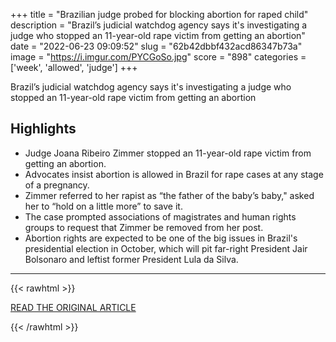+++
title = "Brazilian judge probed for blocking abortion for raped child"
description = "Brazil’s judicial watchdog agency says it's investigating a judge who stopped an 11-year-old rape victim from getting an abortion"
date = "2022-06-23 09:09:52"
slug = "62b42dbbf432acd86347b73a"
image = "https://i.imgur.com/PYCGoSo.jpg"
score = "898"
categories = ['week', 'allowed', 'judge']
+++

Brazil’s judicial watchdog agency says it's investigating a judge who stopped an 11-year-old rape victim from getting an abortion

## Highlights

- Judge Joana Ribeiro Zimmer stopped an 11-year-old rape victim from getting an abortion.
- Advocates insist abortion is allowed in Brazil for rape cases at any stage of a pregnancy.
- Zimmer referred to her rapist as “the father of the baby’s baby," asked her to “hold on a little more” to save it.
- The case prompted associations of magistrates and human rights groups to request that Zimmer be removed from her post.
- Abortion rights are expected to be one of the big issues in Brazil's presidential election in October, which will pit far-right President Jair Bolsonaro and leftist former President Lula da Silva.

---

{{< rawhtml >}}
  <p class="article-category">
    <a target="_blank" href="https://abcnews.go.com/International/wireStory/brazilian-judge-probed-blocking-abortion-raped-child-85569779">READ THE ORIGINAL ARTICLE</a>
  </p>
{{< /rawhtml >}}
